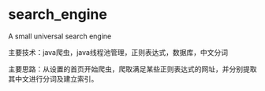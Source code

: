 # search_engine

A small universal search engine

主要技术：java爬虫，java线程池管理，正则表达式，数据库，中文分词

主要思路：从设置的首页开始爬虫，爬取满足某些正则表达式的网址，并分别提取其中文进行分词及建立索引。